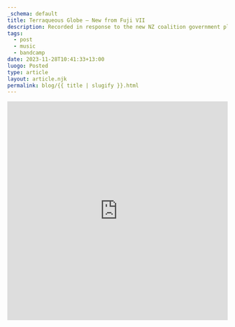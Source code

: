```yaml
---
_schema: default
title: Terraqueous Globe – New from Fuji VII
description: Recorded in response to the new NZ coalition government plans.
tags:
  - post
  - music
  - bandcamp
date: 2023-11-28T10:41:33+13:00
luogo: Posted
type: article
layout: article.njk
permalink: blog/{{ title | slugify }}.html
---
```

<iframe style="border: 0; width: 100%; height: 500px;" src="https://bandcamp.com/EmbeddedPlayer/album=2180942122/size=large/bgcol=ffffff/linkcol=333333/transparent=true/" seamless><a href="https://fujivii.bandcamp.com/album/terraqueous-globe">Terraqueous Globe by Fuji VII</a></iframe>